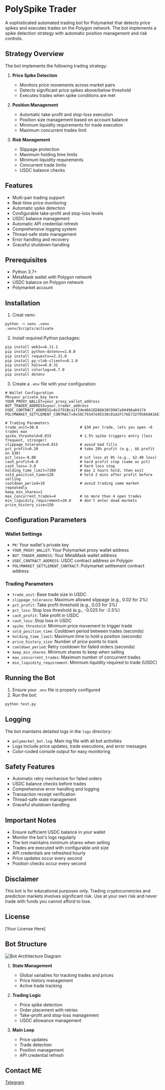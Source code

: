 # PolySpike Trader

A sophisticated automated trading bot for Polymarket that detects price spikes and executes trades on the Polygon network. The bot implements a spike detection strategy with automatic position management and risk controls.

## Strategy Overview

The bot implements the following trading strategy:

1. **Price Spike Detection**
   - Monitors price movements across market pairs
   - Detects significant price spikes above/below threshold
   - Executes trades when spike conditions are met

2. **Position Management**
   - Automatic take-profit and stop-loss execution
   - Position size management based on account balance
   - Minimum liquidity requirements for trade execution
   - Maximum concurrent trades limit

3. **Risk Management**
   - Slippage protection
   - Maximum holding time limits
   - Minimum liquidity requirements
   - Concurrent trade limits
   - USDC balance checks

## Features

- Multi-pair trading support
- Real-time price monitoring
- Automatic spike detection
- Configurable take-profit and stop-loss levels
- USDC balance management
- Automatic API credential refresh
- Comprehensive logging system
- Thread-safe state management
- Error handling and recovery
- Graceful shutdown handling

## Prerequisites

- Python 3.7+
- MetaMask wallet with Polygon network
- USDC balance on Polygon network
- Polymarket account

## Installation

1. Creat venv:
```bash
python -m venv .venv
.venv/Scripts/activate
```

2. Install required Python packages:
```bash
pip install web3==6.11.1
pip install python-dotenv==1.0.0
pip install requests==2.31.0
pip install py-clob-client==0.1.0
pip install halo==0.0.31
pip install colorlog==6.7.0
pip install dotenv
```

3. Create a `.env` file with your configuration:
```env
# Wallet Configuration
PK=your_private_key_here
YOUR_PROXY_WALLET=your_proxy_wallet_address
BOT_TRADER_ADDRESS=your_trader_address
USDC_CONTRACT_ADDRESS=0x2791Bca1f2de4661ED88A30C99A7a9449Aa84174
POLYMARKET_SETTLEMENT_CONTRACT=0x56C79347e95530c01A2FC76E732f9566dA16E113

# Trading Parameters
trade_unit=30.0                   # $30 per trade, lets you open ~8 trades max
spike_threshold=0.015             # 1.5% spike triggers entry (less frequent, stronger)
slippage_tolerance=0.015          # avoid bad fills
pct_profit=0.20                   # take 20% profit (e.g., $6 profit on $30)
pct_loss=-0.08                    # cut loss at 8% (e.g., $2.40 loss)
cash_profit=6.0                   # hard profit stop (same as pct)
cash_loss=-3.0                    # hard loss stop
holding_time_limit=7200           # max 2 hours hold, then exit
sold_position_time=120            # hold 2 mins after profit before selling
cooldown_period=10                # avoid trading same market repeatedly
keep_min_shares=1
max_concurrent_trades=4           # no more than 4 open trades
min_liquidity_requirement=20.0    # don't enter dead markets
price_history_size=150
```

## Configuration Parameters

### Wallet Settings
- `PK`: Your wallet's private key
- `YOUR_PROXY_WALLET`: Your Polymarket proxy wallet address
- `BOT_TRADER_ADDRESS`: Your MetaMask wallet address
- `USDC_CONTRACT_ADDRESS`: USDC contract address on Polygon
- `POLYMARKET_SETTLEMENT_CONTRACT`: Polymarket settlement contract address

### Trading Parameters
- `trade_unit`: Base trade size in USDC
- `slippage_tolerance`: Maximum allowed slippage (e.g., 0.02 for 2%)
- `pct_profit`: Take profit threshold (e.g., 0.03 for 3%)
- `pct_loss`: Stop loss threshold (e.g., -0.025 for -2.5%)
- `cash_profit`: Take profit in USDC
- `cash_loss`: Stop loss in USDC
- `spike_threshold`: Minimum price movement to trigger trade
- `sold_position_time`: Cooldown period between trades (seconds)
- `holding_time_limit`: Maximum time to hold a position (seconds)
- `price_history_size`: Number of price points to track
- `cooldown_period`: Retry cooldown for failed orders (seconds)
- `keep_min_shares`: Minimum shares to keep when selling
- `max_concurrent_trades`: Maximum number of concurrent trades
- `min_liquidity_requirement`: Minimum liquidity required to trade (USDC)

## Running the Bot

1. Ensure your `.env` file is properly configured
2. Run the bot:
```bash
python test.py
```

## Logging

The bot maintains detailed logs in the `logs` directory:
- `polymarket_bot.log`: Main log file with all bot activities
- Logs include price updates, trade executions, and error messages
- Color-coded console output for easy monitoring

## Safety Features

- Automatic retry mechanism for failed orders
- USDC balance checks before trades
- Comprehensive error handling and logging
- Transaction receipt verification
- Thread-safe state management
- Graceful shutdown handling

## Important Notes

- Ensure sufficient USDC balance in your wallet
- Monitor the bot's logs regularly
- The bot maintains minimum shares when selling
- Trades are executed with configurable unit size
- API credentials are refreshed hourly
- Price updates occur every second
- Position checks occur every second

## Disclaimer

This bot is for educational purposes only. Trading cryptocurrencies and prediction markets involves significant risk. Use at your own risk and never trade with funds you cannot afford to lose.

## License

[Your License Here]

## Bot Structure

![Bot Architecture Diagram](diagram.png)

1. **State Management**
   - Global variables for tracking trades and prices
   - Price history management
   - Active trade tracking

2. **Trading Logic**
   - Price spike detection
   - Order placement with retries
   - Take-profit and stop-loss management
   - USDC allowance management

3. **Main Loop**
   - Price updates
   - Trade detection
   - Position management
   - API credential refresh

## Contact ME
[Telegram](https://t.me/trust4120)
